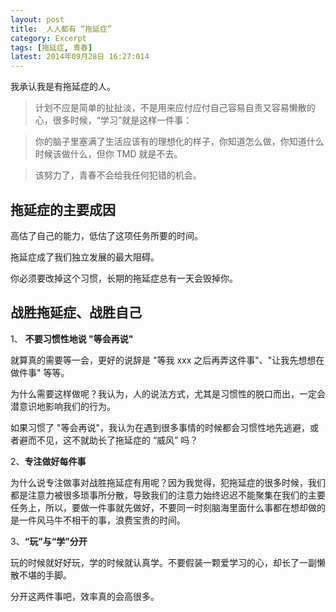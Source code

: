 ```yaml
---
layout: post
title:  人人都有 “拖延症”
category: Excerpt
tags: [拖延症, 青春]
latest: 2014年09月28日 16:27:014
---
```


我承认我是有拖延症的人。

> 计划不应是简单的扯扯淡，不是用来应付应付自己容易自责又容易懒散的心，很多时候，“学习”就是这样一件事：

> 你的脑子里塞满了生活应该有的理想化的样子，你知道怎么做，你知道什么时候该做什么，但你 TMD 就是不去。

> 该努力了，青春不会给我任何犯错的机会。

拖延症的主要成因
-

高估了自己的能力，低估了这项任务所要的时间。

拖延症成了我们独立发展的最大阻碍。

你必须要改掉这个习惯，长期的拖延症总有一天会毁掉你。

战胜拖延症、战胜自己
-

1、 **不要习惯性地说 "等会再说"**

就算真的需要等一会，更好的说辞是 "等我 xxx 之后再弄这件事"、"让我先想想在做件事" 等等。

为什么需要这样做呢？我认为，人的说法方式，尤其是习惯性的脱口而出，一定会潜意识地影响我们的行为。

如果习惯了 "等会再说"，我认为在遇到很多事情的时候都会习惯性地先逃避，或者避而不见，这不就助长了拖延症的 “威风” 吗？

2、**专注做好每件事**

为什么说专注做事对战胜拖延症有用呢？因为我觉得，犯拖延症的很多时候，我们都是注意力被很多琐事所分散，导致我们的注意力始终迟迟不能聚集在我们的主要任务上，所以，要做一件事就先做好，不要同一时刻脑海里面什么事都在想却做的是一件风马牛不相干的事，浪费宝贵的时间。

3、**“玩”与“学”分开**

玩的时候就好好玩，学的时候就认真学。不要假装一颗爱学习的心，却长了一副懒散不堪的手脚。

分开这两件事吧，效率真的会高很多。
